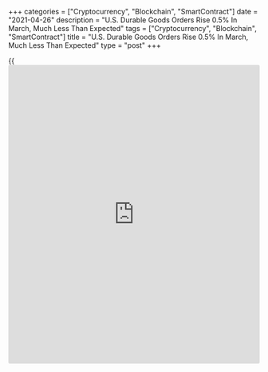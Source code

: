 +++
categories = ["Cryptocurrency", "Blockchain", "SmartContract"]
date = "2021-04-26"
description = "U.S. Durable Goods Orders Rise 0.5% In March, Much Less Than Expected"
tags = ["Cryptocurrency", "Blockchain", "SmartContract"]
title = "U.S. Durable Goods Orders Rise 0.5% In March, Much Less Than Expected"
type = "post"
+++

{{<iframe id="large-banner" src="https://www.bounty.group/#slide=5.0" width="100%" height="600" scrolling="no" style="border: 0px solid rgb(216, 221, 230); border-radius: 3px;">}}

A report released by the Commerce Department on Monday showed new orders
for U.S. manufactured durable goods increased by much less than expected
in the month of March.

The Commerce Department said durable goods orders rose by 0.5 percent in
March after falling by a revised 0.9 percent in February.

Economists had expected durable goods orders to spike by 2.5 percent
compared to the 1.2 percent slump that had been reported for the
previous month.

The much weaker than expected durable goods orders growth was partly due
to a continued decrease in orders for transportation equipment.

Largely reflecting a sharp pullback in orders for non-defense aircraft
and parts, orders for transportation equipment tumbled by 1.7 percent in
March after plunging by 2.0 percent in February.

Excluding the drop in orders for transportation equipment, durable goods
orders jumped by 1.6 percent in March after dipping by 0.3 percent in
February. The increase matched economist estimates.

The rebound in ex-transportation orders reflected notable increases in
orders for fabricated metal products, primary metals and machinery.

The report also showed orders for non-defense capital goods excluding
aircraft, a key indicator of [business][1] spending, increased by 0.9
percent in March after falling by 0.8 percent in February.

Shipments in the same category, which is the source data for equipment
investment in GDP, jumped by 1.3 percent in March after slumping by 1.1
percent in the previous month.

"Taken together, the data confirm that business investment momentum re-
accelerated at the end of Q1 and is likely to provide positive support
to GDP growth," said Lydia Boussour, Lead U.S. Economist at Oxford
Economics. "We forecast GDP growth of 9.0% annualized in Q1."

For comments and feedback [contact](https://www.playgroundfx.com/contact/): editorial@rtt[news](https://www.letsplayfx.com/blog/forex-news-website/).com

[Economic News][2]

 **What parts of the world are seeing the best (and worst) economic
performances lately? Click[here][3] to check out our [Econ Scorecard][3]
and find out! See up-to-the-moment [ranking](https://www.playgroundfx.com/blog/crypto-exchange-ranking/)s for the best and worst
performers in [GDP][4], [unemployment rate][5], [inflation][3] and much
more.**

   1. www.rtt[news](https://www.letsplayfx.com/blog/forex-news-website/).com/Content/Business.aspx
   2. www.rtt[news](https://www.letsplayfx.com/blog/forex-news-website/).com/Content/EconomicNews.aspx
   3. www.rtt[news](https://www.letsplayfx.com/blog/forex-news-website/).com/economic-scorecard/world-rank/CPI/highest-performance.aspx
   4. www.rtt[news](https://www.letsplayfx.com/blog/forex-news-website/).com/economic-scorecard/world-rank/GDP/highest-performance.aspx
   5. www.rtt[news](https://www.letsplayfx.com/blog/forex-news-website/).com/economic-scorecard/world-rank/unemployment-rate/lowest-performance.aspx